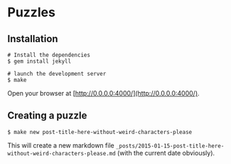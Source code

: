 # Puzzles

## Installation

    # Install the dependencies
    $ gem install jekyll

    # launch the development server
    $ make

Open your browser at [http://0.0.0.0:4000/](http://0.0.0.0:4000/).

## Creating a puzzle

    $ make new post-title-here-without-weird-characters-please

This will create a new markdown file `_posts/2015-01-15-post-title-here-without-weird-characters-please.md` (with the current date obviously).

